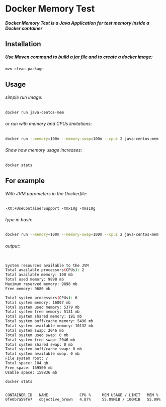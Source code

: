 # Docker Memory Test
##### Docker Memory Test is a Java Application for test memory inside a Docker container
## Installation
##### Use Maven command to build a jar file and to create a docker image:
```bash
mvn clean package
```
## Usage
###### simple run image:
```bash
docker run java-centos-mem
```
###### or run with memory and CPUs limitations:
```bash
docker run --memory=100m --memory-swap=100m --cpus 2 java-centos-mem
```

###### Show how memory usage increases:
```bash
docker stats
```

## For example

###### With JVM parameters in the Dockerfile:
``
-XX:+UseContainerSupport -Xmx10g -Xms10g
``
###### type in bash:

```bash
docker run --memory=100m --memory-swap=100m --cpus 2 java-centos-mem
```
###### output:
```bash

System resources available to the JVM
Total available processors(CPUs): 2
Total available memory: 100 mb
Total used memory: 9898 mb
Maximum reserved memory: 9898 mb
Free memory: 9680 mb

Total system processors(CPUs): 6
Total system memory: 16007 mb
Total system used memory: 5379 mb
Total system free memory: 5131 mb
Total system shared memory: 191 mb
Total system buff/cache memory: 5496 mb
Total system available memory: 10132 mb
Total system swap: 2046 mb
Total system used swap: 0 mb
Total system free swap: 2046 mb
Total system shared swap: 0 mb
Total system buff/cache swap: 0 mb
Total system available swap: 0 mb
File system root: /
Total space: 184 gb
Free space: 169500 mb
Usable space: 159836 mb 
```
```bash
docker stats
```
```bash

CONTAINER ID   NAME              CPU %     MEM USAGE / LIMIT   MEM %     NET I/O      BLOCK I/O   PIDS
0fe0b7a59fe7   objective_brown   4.87%     55.09MiB / 100MiB   55.09%    2.8kB / 0B   0B / 0B     16
```

